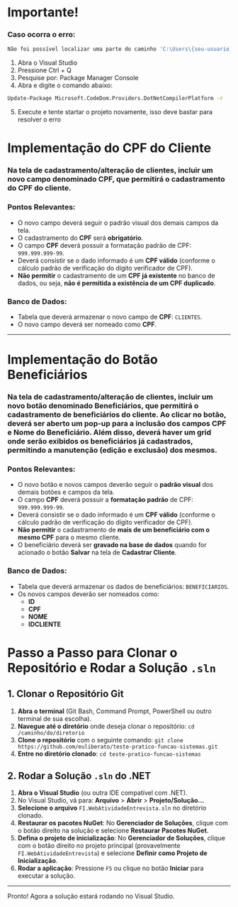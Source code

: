 # Importante!

### Caso ocorra o erro:
 ```bash
 Não foi possível localizar uma parte do caminho 'C:\Users\{seu-usuario}\Downloads\teste-pratico-funcao-sistemas-master\FI.WebAtividadeEntrevista\bin\roslyn\csc.exe'
 ```
1. Abra o Visual Studio
2. Pressione Ctrl + Q
3. Pesquise por: Package Manager Console
4. Abra e digite o comando abaixo:

```bash
Update-Package Microsoft.CodeDom.Providers.DotNetCompilerPlatform -r
```

5. Execute e tente startar o projeto novamente, isso deve bastar para resolver o erro

# Implementação do CPF do Cliente

### Na tela de cadastramento/alteração de clientes, incluir um novo campo denominado **CPF**, que permitirá o cadastramento do CPF do cliente.

### Pontos Relevantes:
- O novo campo deverá seguir o padrão visual dos demais campos da tela.
- O cadastramento do **CPF** será **obrigatório**.
- O campo **CPF** deverá possuir a formatação padrão de CPF: `999.999.999-99`.
- Deverá consistir se o dado informado é um **CPF válido** (conforme o cálculo padrão de verificação do dígito verificador de CPF).
- **Não permitir** o cadastramento de um **CPF já existente** no banco de dados, ou seja, **não é permitida a existência de um CPF duplicado**.

### Banco de Dados:
- Tabela que deverá armazenar o novo campo de **CPF**: `CLIENTES`.
- O novo campo deverá ser nomeado como **CPF**.

---

# Implementação do Botão Beneficiários

### Na tela de cadastramento/alteração de clientes, incluir um novo botão denominado **Beneficiários**, que permitirá o cadastramento de beneficiários do cliente. Ao clicar no botão, deverá ser aberto um **pop-up** para a inclusão dos campos **CPF** e **Nome do Beneficiário**. Além disso, deverá haver um **grid** onde serão exibidos os beneficiários já cadastrados, permitindo a manutenção (edição e exclusão) dos mesmos.

### Pontos Relevantes:
- O novo botão e novos campos deverão seguir o **padrão visual** dos demais botões e campos da tela.
- O campo **CPF** deverá possuir a **formatação padrão** de CPF: `999.999.999-99`.
- Deverá consistir se o dado informado é um **CPF válido** (conforme o cálculo padrão de verificação do dígito verificador de CPF).
- **Não permitir** o cadastramento de **mais de um beneficiário com o mesmo CPF** para o mesmo cliente.
- O beneficiário deverá ser **gravado na base de dados** quando for acionado o botão **Salvar** na tela de **Cadastrar Cliente**.

### Banco de Dados:
- Tabela que deverá armazenar os dados de beneficiários: `BENEFICIARIOS`.
- Os novos campos deverão ser nomeados como:
  - **ID**
  - **CPF**
  - **NOME**
  - **IDCLIENTE**

# Passo a Passo para Clonar o Repositório e Rodar a Solução `.sln`

## 1. Clonar o Repositório Git

1. **Abra o terminal** (Git Bash, Command Prompt, PowerShell ou outro terminal de sua escolha).
2. **Navegue até o diretório** onde deseja clonar o repositório:
   `cd /caminho/do/diretorio`
3. **Clone o repositório** com o seguinte comando:
   `git clone https://github.com/euliberato/teste-pratico-funcao-sistemas.git`
4. **Entre no diretório clonado**:
   `cd teste-pratico-funcao-sistemas`

## 2. Rodar a Solução `.sln` do .NET

1. **Abra o Visual Studio** (ou outra IDE compatível com .NET).
2. No Visual Studio, vá para:
   **Arquivo** > **Abrir** > **Projeto/Solução...**
3. **Selecione o arquivo** `FI.WebAtividadeEntrevista.sln` no diretório clonado.
4. **Restaurar os pacotes NuGet**:
   No **Gerenciador de Soluções**, clique com o botão direito na solução e selecione **Restaurar Pacotes NuGet**.
5. **Defina o projeto de inicialização**:
   No **Gerenciador de Soluções**, clique com o botão direito no projeto principal (provavelmente `FI.WebAtividadeEntrevista`) e selecione **Definir como Projeto de Inicialização**.
6. **Rodar a aplicação**:
   Pressione `F5` ou clique no botão **Iniciar** para executar a solução.

---

Pronto! Agora a solução estará rodando no Visual Studio.

